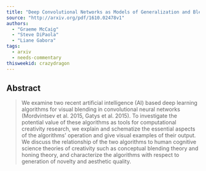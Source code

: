 ```yaml
---
title: "Deep Convolutional Networks as Models of Generalization and Blending   Within Visual Creativity"
source: "http://arxiv.org/pdf/1610.02478v1"
authors:
  - "Graeme McCaig"
  - "Steve DiPaola"
  - "Liane Gabora"
tags:
  - arxiv
  - needs-commentary
thisweekid: crazydragon
---
```

## Abstract
>   We examine two recent artificial intelligence (AI) based deep learning
> algorithms for visual blending in convolutional neural networks (Mordvintsev et
> al. 2015, Gatys et al. 2015). To investigate the potential value of these
> algorithms as tools for computational creativity research, we explain and
> schematize the essential aspects of the algorithms' operation and give visual
> examples of their output. We discuss the relationship of the two algorithms to
> human cognitive science theories of creativity such as conceptual blending
> theory and honing theory, and characterize the algorithms with respect to
> generation of novelty and aesthetic quality.
> 